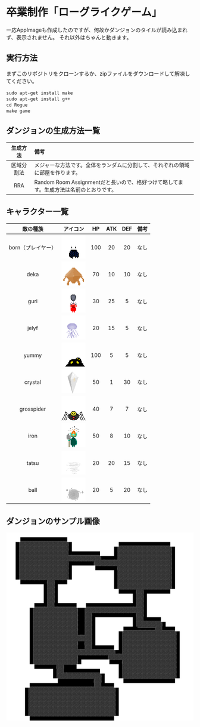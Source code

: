 # 卒業制作「ローグライクゲーム」
一応AppImageも作成したのですが、何故かダンジョンのタイルが読み込まれず、表示されません。
それ以外はちゃんと動きます。

## 実行方法
まずこのリポジトリをクローンするか、zipファイルをダウンロードして解凍してください。
```
sudo apt-get install make
sudo apt-get install g++
cd Rogue
make game
```

## ダンジョンの生成方法一覧
|生成方法  |備考|
|:-------:|:--|
|区域分割法|メジャーな方法です。全体をランダムに分割して、それぞれの領域に部屋を作ります。|
|RRA      |Random Room Assignmentだと長いので、格好つけて略してます。生成方法は名前のとおりです。|

## キャラクター一覧
|敵の種族         |アイコン                              |HP  |ATK |DEF |備考|
|:-------------:|:-----------------------------------:|:--:|:--:|:--:|:--|
|born（プレイヤー）|![born](sample/born.png)            | 100|  20|  20|なし|
|deka           |![deka](sample/deka.png)             |  70|  10|  10|なし|
|guri           |![guri](sample/guri.png)             |  30|  25|   5|なし|
|jelyf          |![jelyf](sample/jelyf.png)           |  20|  15|   5|なし|
|yummy          |![yummy](sample/yummy.png)           | 100|   5|   5|なし|
|crystal        |![crystal](sample/crystal.png)       |  50|   1|  30|なし|
|grosspider     |![grosspider](sample/grosspider.png) |  40|   7|   7|なし|
|iron           |![iron](sample/iron.png)             |  50|   8|  10|なし|
|tatsu          |![tatsu](sample/tatsu.png)           |  20|  20|  15|なし|
|ball           |![ball](sample/ball.png)             |  20|   5|  20|なし|

## ダンジョンのサンプル画像
![参考画像](sample/sample.png)
